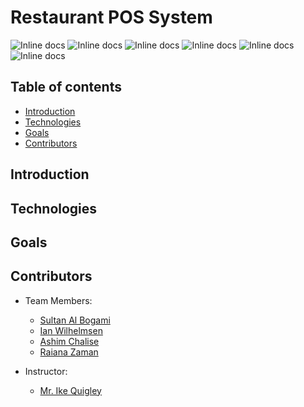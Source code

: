 # Restaurant POS System

![Inline docs](https://img.shields.io/github/license/Old-Town-Road/restaurant-pos-system?color=maroon)
![Inline docs](https://img.shields.io/github/languages/count/Old-Town-Road/restaurant-pos-system)
![Inline docs](https://img.shields.io/github/contributors/Old-Town-Road/restaurant-pos-system?color=darkblue)
![Inline docs](https://img.shields.io/github/stars/Old-Town-Road/restaurant-pos-system)
![Inline docs](https://img.shields.io/github/last-commit/Old-Town-Road/restaurant-pos-system)
![Inline docs](https://img.shields.io/github/codeclimate/Old-Town-Road/restaurant-pos-system)

## Table of contents

* [Introduction](#introduction)
* [Technologies](#technologies)
* [Goals](#goals)
* [Contributors](#contributors)

## Introduction

## Technologies

## Goals
 
## Contributors
   * Team Members:
       * [Sultan Al Bogami](https://github.com/AlbogamiSultan)
       * [Ian Wilhelmsen](https://github.com/iwilhelmsen)
       * [Ashim Chalise](https://github.com/ashim01)
       * [Raiana Zaman](https://github.com/raianazaman)

   * Instructor:
       * [Mr. Ike Quigley](https://github.com/iquigley)
